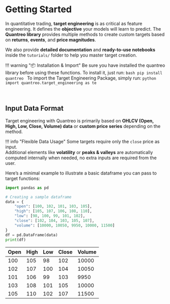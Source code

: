 # **Getting Started**

In quantitative trading, **target engineering** is as critical as feature engineering. It defines the **objective** your models will learn to predict. The **Quantreo library** provides multiple methods to create custom targets based on **returns**, **events**, and **price magnitudes**.

We also provide **detailed documentation** and **ready-to-use notebooks** inside the `tutorials/` folder to help you master target creation.

!!! warning "📦 Installation & Import"
    Be sure you have installed the quantreo library before using these functions. To install it, just run:
    ```bash
    pip install quantreo
    ```
    To import the Target Engineering Package, simply run:
    ```python
    import quantreo.target_engineering as te
    ```

<br>

## **Input Data Format**

Target engineering with Quantreo is primarily based on **OHLCV (Open, High, Low, Close, Volume) data** or **custom price series** depending on the method.

!!! info "Flexible Data Usage"
    Some targets require only the `close` price as input.  
    Additional elements like **volatility** or **peaks & valleys** are automatically computed internally when needed, no extra inputs are required from the user.


Here’s a minimal example to illustrate a basic dataframe you can pass to target functions:

```python
import pandas as pd

# Creating a sample dataframe
data = {
    "open": [100, 102, 101, 103, 105],
    "high": [105, 107, 106, 108, 110],
    "low": [98, 100, 99, 101, 102],
    "close": [102, 104, 103, 105, 107],
    "volume": [10000, 10050, 9950, 10000, 11500]
}
df = pd.DataFrame(data)
print(df)
```


| Open | High | Low | Close | Volume |
|------|------|-----|-------|--------|
| 100  | 105  |  98 |  102  | 10000  |
| 102  | 107  | 100 |  104  | 10050  |
| 101  | 106  |  99 |  103  | 9950   |
| 103  | 108  | 101 |  105  | 10000  |
| 105  | 110  | 102 |  107  | 11500  |

<br>